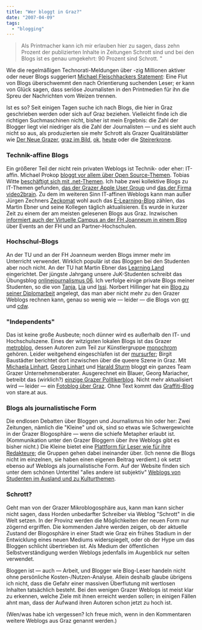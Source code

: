 ```yaml
---
title: "Wer bloggt in Graz?"
date: "2007-04-09"
tags: 
  - "blogging"
---
```


> Als Printmacher kann ich mir erlauben hier zu sagen, dass zehn Prozent der publizierten Inhalte in Zeitungen Schrott sind und bei den Blogs ist es genau umgekehrt: 90 Prozent sind Schrott. "

Wie die regelmäßigen Technorati-Meldungen über -zig Millionen aktiver oder neuer Blogs suggeriert [Michael Fleischhackers Statement](http://www.pressetext.at/pte.mc?pte=070310003 "Online und Print funktionieren komplementär - pressetext.austria"): Eine Flut von Blogs überschwemmt den nach Orientierung suchenden Leser; er kann von Glück sagen, dass seriöse Journalisten in den Printmedien für ihn die Spreu der Nachrichten vom Weizen trennen.

Ist es so? Seit einigen Tagen suche ich nach Blogs, die hier in Graz geschrieben werden oder sich auf Graz beziehen. Vielleicht finde ich die richtigen Suchmaschinen nicht, bisher ist mein Ergebnis: die Zahl der Blogger liegt viel niedriger als die Zahl der Journalisten — und es sieht auch nicht so aus, als produzierten sie mehr Schrott als Grazer Qualitätsblätter wie [Der Neue Grazer](http://www.grazer.at/ "Der Neue Grazer"), [graz im Bild](http://www.grazimbild.at/ "Graz im Bild"), [ok](http://www.ok-zeitung.at/ "ok Zeitung"), [heute](http://www.heute.at "heute") oder die [Steirerkrone](http://www.krone.at "Kronenzeitung/Steirerkrone").

### Technik-affine Blogs

Ein größerer Teil der nicht rein privaten Weblogs ist Technik- oder eher: IT-affin. Michael Prokop [bloggt vor allem über Open Source-Themen](http://michael-prokop.at/blog/ "Mikas Blog"). Tobias Witte [beschäftigt sich mit .net-Themen](http://blog.tobidom.de/default.aspx "Tobidom"). Ich habe zwei kollektive Blogs zu IT-Themen gefunden, [das der Grazer Apple User Group](http://augg.org/?q=blog "Weblog der Apple User Group Graz") und [das der Firma video2brain](http://www.bloghouse.org/de/video2brain "video2brain-Weblog"). Zu dem im weiteren Sinn IT-affinen Weblogs kann man außer Jürgen Zechners [Zeckomat](http://www.zeckomat.com/blog/ "Zeckomat") wohl auch das [E-Learning-Blog](http://elearningblog.tugraz.at/ "e-Learning-Blog") zählen, das Martin Ebner und seine Kollegen täglich aktualisieren. Es wurde in kurzer Zeit zu einem der am meisten gelesenen Blogs aus Graz. Inzwischen [informiert auch der Virtuelle Campus an der FH Joanneum in einem Blog](https://elearning.fh-joanneum.at/virtueller-campus/vc-blog "Blog des Virtuellen Campus an der FH Joanneum Graz") über Events an der FH und an Partner-Hochschulen.

### Hochschul-Blogs

An der TU und an der FH Joanneum werden Blogs immer mehr im Unterricht verwendet. Wirklich populär ist das Bloggen bei den Studenten aber noch nicht. An der TU hat Martin Ebner das [Learning Land](http://tugll.tugraz.at "Learning Land an der TU Graz") eingerichtet. Der jüngste Jahrgang unsere JuK-Studenten schreibt das Übungsblog [onlinejournalismus 06](http://juk.typepad.com/onlinejournalismus06 "onlinejournalismus 06"). Ich verfolge einige private Blogs meiner Studenten, so die von [Tanja](http://tanjastolz.blogspot.com/ "RE/CREATION"), [Lia](http://lia-bloggt.blogspot.com/ "Lia bloggt") und [Issi](http://www.blogigo.de/issi "dear diary..."). Norbert Hillinger hat ein [Blog zu seiner Diplomarbeit](http://filmvermarktung.blogspot.com/ "Filmvermarktung 2.0") angelegt, das man aber nicht mehr zu den Grazer Weblogs rechnen kann, genau so wenig wie — leider — die Blogs von [grr](http://dialmass.blogspot.com/index.html "Dialectical Massacre") und [cdw](http://cdwsblog.blogspot.com/index.html "cdw // der Blog").

### "Independents"

Das ist keine große Ausbeute; noch dünner wird es außerhalb den IT- und Hochschulszene. Eines der witzigsten lokalen Blogs ist das Grazer [metroblog](http://graz.metblogs.com/ "Metroblog Graz"), dessen Autoren zum Teil zur Künstlergruppe [monochrom](http://www.monochrom.at/ "monochrom") gehören. Leider weitgehend eingeschlafen ist der [mursurfer](http://www.mursurfer.at "Mursurfer"); Birgit Baustädter berichtet dort inzwischen über die queere Szene in Graz. Mit [Michaela Linhart](http://www.linhart-partner.at/mlinhart/ "Michaela Linharts Blog"), [Georg Linhart](http://www.linhart-partner.at/weblog/ "Georg Linharts Blog") und [Harald Sturm](http://linhart-partner.at/hsturm/ "Harald Sturms Blog") bloggt ein ganzes Team Grazer Unternehmensberater. Ausgerechnet ein Blauer, Georg Mariacher, betreibt das (wirklich?) [einzige Grazer Politikerblog](http://www.mariacher.org/ "Web-Blog von Gerhard Mariacher"). Nicht mehr aktualisiert wird — leider — ein [Fotoblog über Graz](http://jesner-edv.at/graz/ "Graz Foto Weblog"). Ohne Text kommt das [Graffiti-Blog](http://graffiti.stare.at/ "Graffiti Blog") von stare.at aus.

### Blogs als journalistische Form

Die endlosen Debatten über Bloggen und Journalismus hin oder her: Zwei Zeitungen, nämlich die "Kleine" und ok, sind so etwas wie Schwergewichte in der Grazer Blogosphäre — wenn die schiefe Metapher erlaubt ist. (Kommunikation unter den Grazer Bloggern über ihre Weblogs gibt es bisher nicht.) Die Kleine bietet eine [Plattform für Leser wie für ihre Redakteure](http://www.kleinezeitung.at/allgemein/meinekleine/index.do "Weblogs der Kleinen Zeitung"); die Gruppen gehen dabei ineinander über. (Ich nenne die Blogs nicht im einzelnen, sie haben einen eigenen Beitrag verdient.) ok setzt ebenso auf Weblogs als journalistische Form. Auf der Website finden sich unter dem schönen Untertitel "alles andere ist subjektiv" [Weblogs von Studenten im Ausland und zu Kulturthemen](http://www.ok-zeitung.at/weblog/?r=g "Die ok-Weblogs: Alles andere ist subjektiv").

### Schrott?

Geht man von der Grazer Mikroblogosphäre aus, kann man kann sicher nicht sagen, dass Horden unbedarfter Schreiber via Weblog "Schrott" in die Welt setzen. In der Provinz werden die Möglichkeiten der neuen Form nur zögernd ergriffen. Die kommenden Jahre werden zeigen, ob der aktuelle Zustand der Blogosphäre in einer Stadt wie Graz ein frühes Stadium in der Entwicklung eines neuen Mediums widerspiegelt, oder ob der Hype um das Bloggen schlicht übertrieben ist. Als Medium der öffentlichen Selbstverständigung werden Weblogs jedenfalls im Augenblick nur selten verwendet.

Bloggen ist — auch — Arbeit, und Blogger wie Blog-Leser handeln nicht ohne persönliche Kosten-/Nutzen-Analyse. Allein deshalb glaube übrigens ich nicht, dass die Gefahr einer massiven Überflutung mit wertlosen Inhalten tatsächlich besteht. Bei den wenigen Grazer Weblogs ist meist klar zu erkennen, welche Ziele mit ihnen erreicht werden sollen; in einigen Fällen ahnt man, dass der Aufwand ihren Autoren schon jetzt zu hoch ist.

(Wen/was habe ich vergessen? Ich freue mich, wenn in den Kommentaren weitere Weblogs aus Graz genannt werden.)
